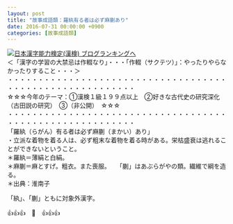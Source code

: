 ```yaml
---
layout: post
title: "故事成語類：羅紈有る者は必ず麻蒯あり"
date: 2016-07-31 00:00:00 +0900
categories: [故事成語類]
---
```


[![](/syuusyuu9701/assets/images/故事成語類：羅紈有る者は必ず麻蒯あり-br_c_3028_1.gif)](http://blog.with2.net/link.php?1659096:3028 "日本漢字能力検定(漢検) ブログランキングへ")[日本漢字能力検定(漢検) ブログランキングへ](http://blog.with2.net/link.php?1659096:3028)  
＜「漢字の学習の大禁忌は作輟なり」・・・「作輟（サクテツ）」：やったりやらなかったりすること・・・＞  
・・・・・・・・・・・・・・・・・・・・・・・・・・・・・・・・・・・・・・・・・・・・・・・・・・・・・・・・・  
☆☆☆今年のテーマ：①漢検１級１９９点以上　②好きな古代史の研究深化（古田説の研究）　③（非公開）　☆☆☆　　  
・・・・・・・・・・・・・・・・・・・・・・・・・・・・・・・・・・・・・・・・・・・・・・・・・・・・・・・・・  
「羅紈（らがん）有る者は必ず麻蒯（まかい）あり」  
・立派な着物を着る人は、必ず粗末な着物を着る時がある。栄枯盛衰は逃れることができないということ。  
＊羅紈＝薄絹と白絹。  
＊麻蒯＝麻とすげ。粗衣。また喪服。　　「蒯」はあぶらがやの類。繊維で綱を造る。  
＊出典：淮南子  
  
「紈」、「蒯」ともに対象外漢字。  
  
👍👍👍　🐒　👍👍👍  
  
  